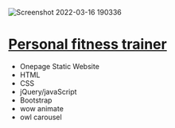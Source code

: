![Screenshot 2022-03-16 190336](https://user-images.githubusercontent.com/83503164/158650104-5d289672-5907-41de-8e98-17464f8c6c28.png)
# [Personal fitness trainer](https://saicoo.github.io/single_page_personal_trainer)
- Onepage Static Website
- HTML
- CSS
- jQuery/javaScript
- Bootstrap
- wow animate
- owl carousel
